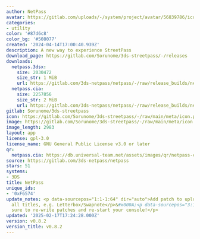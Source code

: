 ```yaml
---
author: NetPass
avatar: https://gitlab.com/uploads/-/system/project/avatar/56839786/icon.png
categories:
- utility
color: '#87d6c8'
color_bg: '#508077'
created: '2024-04-14T17:00:40.939Z'
description: A new way to experience StreetPass
download_page: https://gitlab.com/Sorunome/3ds-streetpass/-/releases
downloads:
  netpass.3dsx:
    size: 2030472
    size_str: 1 MiB
    url: https://gitlab.com/3ds-netpass/netpass/-/raw/release_builds/netpass.3dsx?ref_type=heads&inline=false
  netpass.cia:
    size: 2257856
    size_str: 2 MiB
    url: https://gitlab.com/3ds-netpass/netpass/-/raw/release_builds/netpass.cia?ref_type=heads&inline=false
gitlab: Sorunome/3ds-streetpass
icon: https://gitlab.com/Sorunome/3ds-streetpass/-/raw/main/meta/icon.png
image: https://gitlab.com/Sorunome/3ds-streetpass/-/raw/main/meta/icon.png
image_length: 2983
layout: app
license: gpl-3.0
license_name: GNU General Public License v3.0 or later
qr:
  netpass.cia: https://db.universal-team.net/assets/images/qr/netpass-cia.png
source: https://gitlab.com/3ds-netpass/netpass
stars: 51
systems:
- 3DS
title: NetPass
unique_ids:
- '0xF6574'
update_notes: <p data-sourcepos="1:1-1:64" dir="auto">Add patch to upload/download
  all titles, e.g. Letterbox/Swapnote</p>&#x000A;<p data-sourcepos="3:1-3:54" dir="auto">Be
  sure to re-write patches and re-start your console!</p>
updated: '2025-02-17T17:24:28.000Z'
version: v0.8.2
version_title: v0.8.2
---
```

